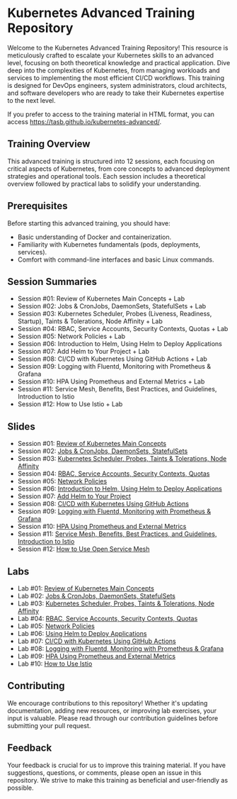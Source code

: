 # Kubernetes Advanced Training Repository

Welcome to the Kubernetes Advanced Training Repository!
This resource is meticulously crafted to escalate your Kubernetes skills to an advanced level, focusing on both theoretical knowledge and practical application.
Dive deep into the complexities of Kubernetes, from managing workloads and services to implementing the most efficient CI/CD workflows.
This training is designed for DevOps engineers, system administrators, cloud architects, and software developers who are ready to take their Kubernetes expertise to the next level.

If you prefer to access to the training material in HTML format, you can access <https://tasb.github.io/kubernetes-advanced/>.

## Training Overview

This advanced training is structured into 12 sessions, each focusing on critical aspects of Kubernetes, from core concepts to advanced deployment strategies and operational tools.
Each session includes a theoretical overview followed by practical labs to solidify your understanding.

## Prerequisites

Before starting this advanced training, you should have:

- Basic understanding of Docker and containerization.
- Familiarity with Kubernetes fundamentals (pods, deployments, services).
- Comfort with command-line interfaces and basic Linux commands.

## Session Summaries

- Session #01: Review of Kubernetes Main Concepts + Lab
- Session #02: Jobs & CronJobs, DaemonSets, StatefulSets + Lab
- Session #03: Kubernetes Scheduler, Probes (Liveness, Readiness, Startup), Taints & Tolerations, Node Affinity + Lab
- Session #04: RBAC, Service Accounts, Security Contexts, Quotas + Lab
- Session #05: Network Policies + Lab
- Session #06: Introduction to Helm, Using Helm to Deploy Applications
- Session #07: Add Helm to Your Project + Lab
- Session #08: CI/CD with Kubernetes Using GitHub Actions + Lab
- Session #09: Logging with Fluentd, Monitoring with Prometheus & Grafana
- Session #10: HPA Using Prometheus and External Metrics + Lab
- Session #11: Service Mesh, Benefits, Best Practices, and Guidelines, Introduction to Istio
- Session #12: How to Use Istio + Lab

## Slides

- Session #01: [Review of Kubernetes Main Concepts](slides/session-01.pdf)
- Session #02: [Jobs & CronJobs, DaemonSets, StatefulSets](slides/session-02.pdf)
- Session #03: [Kubernetes Scheduler, Probes, Taints & Tolerations, Node Affinity](slides/session-03.pdf)
- Session #04: [RBAC, Service Accounts, Security Contexts, Quotas](slides/session-04.pdf)
- Session #05: [Network Policies](slides/session-05.pdf)
- Session #06: [Introduction to Helm, Using Helm to Deploy Applications](slides/session-06.pdf)
- Session #07: [Add Helm to Your Project](slides/session-07.pdf)
- Session #08: [CI/CD with Kubernetes Using GitHub Actions](slides/session-08.pdf)
- Session #09: [Logging with Fluentd, Monitoring with Prometheus & Grafana](slides/session-09.pdf)
- Session #10: [HPA Using Prometheus and External Metrics](slides/session-10.pdf)
- Session #11: [Service Mesh, Benefits, Best Practices, and Guidelines, Introduction to Istio](slides/session-11.pdf)
- Session #12: [How to Use Open Service Mesh](slides/session-12.pdf)

## Labs

- Lab #01: [Review of Kubernetes Main Concepts](labs/lab-01.md)
- Lab #02: [Jobs & CronJobs, DaemonSets, StatefulSets](labs/lab-02.md)
- Lab #03: [Kubernetes Scheduler, Probes, Taints & Tolerations, Node Affinity](labs/lab-03.md)
- Lab #04: [RBAC, Service Accounts, Security Contexts, Quotas](labs/lab-04.md)
- Lab #05: [Network Policies](labs/lab-05.md)
- Lab #06: [Using Helm to Deploy Applications](labs/lab-06.md)
- Lab #07: [CI/CD with Kubernetes Using GitHub Actions](labs/lab-07.md)
- Lab #08: [Logging with Fluentd, Monitoring with Prometheus & Grafana](labs/lab-08.md)
- Lab #09: [HPA Using Prometheus and External Metrics](labs/lab-09.md)
- Lab #10: [How to Use Istio](labs/lab-11.md)

## Contributing

We encourage contributions to this repository! Whether it's updating documentation, adding new resources, or improving lab exercises, your input is valuable. Please read through our contribution guidelines before submitting your pull request.

## Feedback

Your feedback is crucial for us to improve this training material. If you have suggestions, questions, or comments, please open an issue in this repository. We strive to make this training as beneficial and user-friendly as possible.
